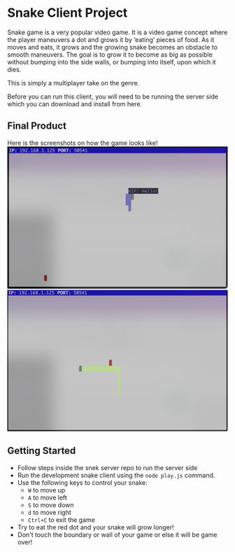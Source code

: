 # Snake Client Project

Snake game is a very popular video game. It is a video game concept where the player maneuvers a dot and grows it by ‘eating’ pieces of food. As it moves and eats, it grows and the growing snake becomes an obstacle to smooth maneuvers. The goal is to grow it to become as big as possible without bumping into the side walls, or bumping into itself, upon which it dies.

This is simply a multiplayer take on the genre.

Before you can run this client, you will need to be running the server side which you can download and install from here. 

## Final Product
Here is the screenshots on how the game looks like!
!["Game Screenshot 1"](20230421_000343.png)
!["Game Screenshot 2"](20230421_000344.png)


## Getting Started

- Follow steps inside the snek server repo to run the server side
- Run the development snake client using the `node play.js` command.
- Use the following keys to control your snake:
  - `W` to move up
  - `A` to move left
  - `S` to move down
  - `d` to move right
  - `Ctrl+C` to exit the game
- Try to eat the red dot and your snake will grow longer!
- Don't touch the boundary or wall of your game or else it will be game over!